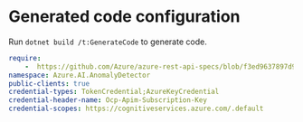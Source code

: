 # Generated code configuration

Run `dotnet build /t:GenerateCode` to generate code.

``` yaml
require:
    -  https://github.com/Azure/azure-rest-api-specs/blob/f3ed9637897d9f095a8ec28ed82f59ec85fff954/specification/cognitiveservices/data-plane/AnomalyDetector/readme.md
namespace: Azure.AI.AnomalyDetector
public-clients: true
credential-types: TokenCredential;AzureKeyCredential
credential-header-name: Ocp-Apim-Subscription-Key
credential-scopes: https://cognitiveservices.azure.com/.default
```
